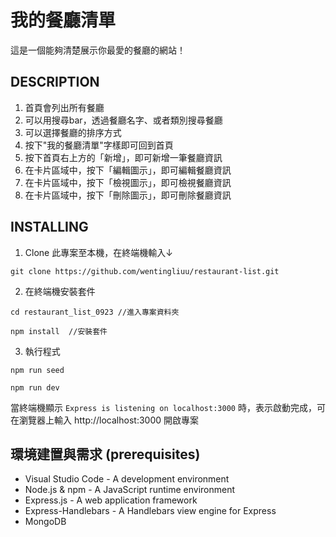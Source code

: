 # 我的餐廳清單
這是一個能夠清楚展示你最愛的餐廳的網站！

## DESCRIPTION
1. 首頁會列出所有餐廳
2. 可以用搜尋bar，透過餐廳名字、或者類別搜尋餐廳
3. 可以選擇餐廳的排序方式
4. 按下"我的餐廳清單"字樣即可回到首頁
5. 按下首頁右上方的「新增」，即可新增一筆餐廳資訊
6. 在卡片區域中，按下「編輯圖示」，即可編輯餐廳資訊
7. 在卡片區域中，按下「檢視圖示」，即可檢視餐廳資訊
8. 在卡片區域中，按下「刪除圖示」，即可刪除餐廳資訊


## INSTALLING
1. Clone 此專案至本機，在終端機輸入↓
```
git clone https://github.com/wentingliuu/restaurant-list.git
```
2. 在終端機安裝套件
```
cd restaurant_list_0923 //進入專案資料夾
```
```
npm install  //安裝套件
```
3. 執行程式
```
npm run seed
```
```
npm run dev
```
當終端機顯示 `Express is listening on localhost:3000` 時，表示啟動完成，可在瀏覽器上輸入 http://localhost:3000 開啟專案 


## 環境建置與需求 (prerequisites)
*  Visual Studio Code - A development environment
*  Node.js & npm - A JavaScript runtime environment
*  Express.js - A web application framework
*  Express-Handlebars - A Handlebars view engine for Express
*  MongoDB
